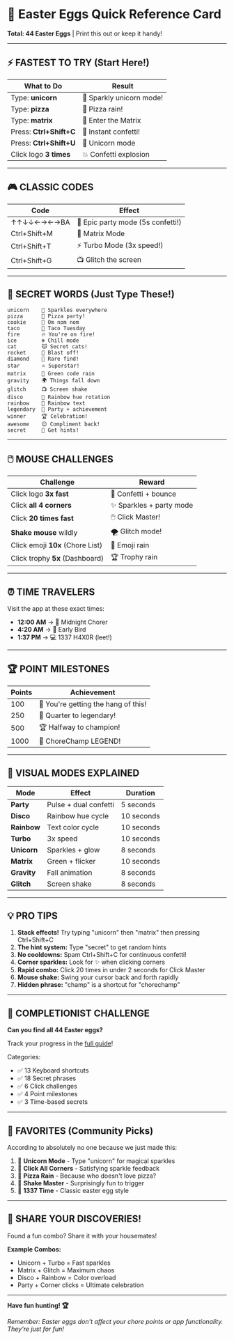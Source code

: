 # 🎉 Easter Eggs Quick Reference Card

**Total: 44 Easter Eggs** | Print this out or keep it handy!

---

## ⚡ FASTEST TO TRY (Start Here!)

| What to Do | Result |
|------------|--------|
| Type: **unicorn** | 🦄 Sparkly unicorn mode! |
| Type: **pizza** | 🍕 Pizza rain! |
| Type: **matrix** | 💚 Enter the Matrix |
| Press: **Ctrl+Shift+C** | 🎊 Instant confetti! |
| Press: **Ctrl+Shift+U** | 🦄 Unicorn mode |
| Click logo **3 times** | 💥 Confetti explosion |

---

## 🎮 CLASSIC CODES

| Code | Effect |
|------|--------|
| ↑↑↓↓←→←→BA | 🎉 Epic party mode (5s confetti!) |
| Ctrl+Shift+M | 💚 Matrix Mode |
| Ctrl+Shift+T | ⚡ Turbo Mode (3x speed!) |
| Ctrl+Shift+G | 📺 Glitch the screen |

---

## 🍕 SECRET WORDS (Just Type These!)

```
unicorn    🦄 Sparkles everywhere
pizza      🍕 Pizza party!
cookie     🍪 Om nom nom
taco       🌮 Taco Tuesday
fire       🔥 You're on fire!
ice        ❄️ Chill mode
cat        🐱 Secret cats!
rocket     🚀 Blast off!
diamond    💎 Rare find!
star       ⭐ Superstar!
matrix     💚 Green code rain
gravity    🌍 Things fall down
glitch     📺 Screen shake
disco      🎨 Rainbow hue rotation
rainbow    🌈 Rainbow text
legendary  👑 Party + achievement
winner     🏆 Celebration!
awesome    😊 Compliment back!
secret     🤫 Get hints!
```

---

## 🖱️ MOUSE CHALLENGES

| Challenge | Reward |
|-----------|--------|
| Click logo **3x fast** | 🎊 Confetti + bounce |
| Click **all 4 corners** | ✨ Sparkles + party mode |
| Click **20 times fast** | 🖱️ Click Master! |
| **Shake mouse** wildly | 🌪️ Glitch mode! |
| Click emoji **10x** (Chore List) | 🎉 Emoji rain |
| Click trophy **5x** (Dashboard) | 🏆 Trophy rain |

---

## ⏰ TIME TRAVELERS

Visit the app at these exact times:

- **12:00 AM** → 🌙 Midnight Chorer
- **4:20 AM** → 🌿 Early Bird  
- **1:37 PM** → 💻 1337 H4X0R (leet!)

---

## 🏆 POINT MILESTONES

| Points | Achievement |
|--------|-------------|
| 100 | 🌟 You're getting the hang of this! |
| 250 | 💪 Quarter to legendary! |
| 500 | 🏆 Halfway to champion! |
| 1000 | 👑 ChoreChamp LEGEND! |

---

## 🎨 VISUAL MODES EXPLAINED

| Mode | Effect | Duration |
|------|--------|----------|
| **Party** | Pulse + dual confetti | 5 seconds |
| **Disco** | Rainbow hue cycle | 10 seconds |
| **Rainbow** | Text color cycle | 10 seconds |
| **Turbo** | 3x speed | 10 seconds |
| **Unicorn** | Sparkles + glow | 8 seconds |
| **Matrix** | Green + flicker | 10 seconds |
| **Gravity** | Fall animation | 8 seconds |
| **Glitch** | Screen shake | 8 seconds |

---

## 💡 PRO TIPS

1. **Stack effects!** Try typing "unicorn" then "matrix" then pressing Ctrl+Shift+C
2. **The hint system:** Type "secret" to get random hints
3. **No cooldowns:** Spam Ctrl+Shift+C for continuous confetti!
4. **Corner sparkles:** Look for ✨ when clicking corners
5. **Rapid combo:** Click 20 times in under 2 seconds for Click Master
6. **Mouse shake:** Swing your cursor back and forth rapidly
7. **Hidden phrase:** "champ" is a shortcut for "chorechamp"

---

## 🎯 COMPLETIONIST CHALLENGE

**Can you find all 44 Easter eggs?**

Track your progress in the [full guide](./EASTER_EGGS.md)!

Categories:
- ✅ 13 Keyboard shortcuts
- ✅ 18 Secret phrases  
- ✅ 6 Click challenges
- ✅ 4 Point milestones
- ✅ 3 Time-based secrets

---

## 🌟 FAVORITES (Community Picks)

According to absolutely no one because we just made this:

1. 🥇 **Unicorn Mode** - Type "unicorn" for magical sparkles
2. 🥈 **Click All Corners** - Satisfying sparkle feedback
3. 🥉 **Pizza Rain** - Because who doesn't love pizza?
4. 🏅 **Shake Master** - Surprisingly fun to trigger
5. 🏅 **1337 Time** - Classic easter egg style

---

## 🎪 SHARE YOUR DISCOVERIES!

Found a fun combo? Share it with your housemates!

**Example Combos:**
- Unicorn + Turbo = Fast sparkles
- Matrix + Glitch = Maximum chaos
- Disco + Rainbow = Color overload
- Party + Corner clicks = Ultimate celebration

---

**Have fun hunting! 🏆**

*Remember: Easter eggs don't affect your chore points or app functionality. They're just for fun!*
